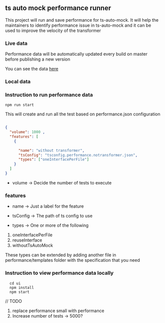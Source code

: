 ## ts auto mock performance runner

This project will run and save performance for ts-auto-mock.
It will help the maintainers to identify performance issue in ts-auto-mock and it can be used to improve the velocity of the transformer


### Live data
Performance data will be automatically updated every build on master before publishing a new version

You can see the data [here](https://typescript-tdd.github.io/ts-auto-mock/performance)

### Local data

### Instruction to run performance data

```
npm run start
```

This will create and run all the test based on performance.json configuration

```json

{
  "volume": 1000 ,
  "features": [
    {
    
      "name": "without transformer",
      "tsConfig": "tsconfig.performance.notransformer.json",
      "types": ["oneInterfacePerFile"]
    }
  ]
}
```

- volume -> Decide the number of tests to execute

### features 
- name  -> Just a label for the feature

- tsConfig -> The path of ts config to use

- types -> One or more of the following 

1) oneInterfacePerFile
2) reuseInterface
3) withoutTsAutoMock

These types can be extended by adding another file in performance/templates folder with the specification that you need
 
### Instruction to view performance data locally

```
  cd ui
  npm install
  npm start
```

// TODO

1) replace performance small with performance
2) Increase number of tests -> 5000?
